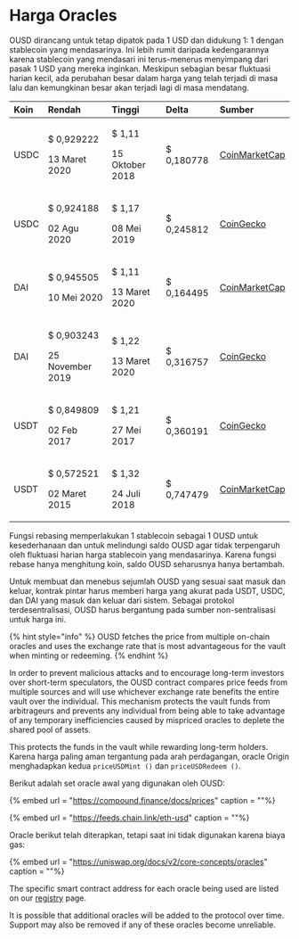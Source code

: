 # Harga Oracles

OUSD dirancang untuk tetap dipatok pada 1 USD dan didukung 1: 1 dengan stablecoin yang mendasarinya. Ini lebih rumit daripada kedengarannya karena stablecoin yang mendasari ini terus-menerus menyimpang dari pasak 1 USD yang mereka inginkan. Meskipun sebagian besar fluktuasi harian kecil, ada perubahan besar dalam harga yang telah terjadi di masa lalu dan kemungkinan besar akan terjadi lagi di masa mendatang.

<table>
  <thead>
    <tr>
      <th style="text-align:left">Koin</th>
      <th style="text-align:left"><b>Rendah</b>
      </th>
      <th style="text-align:left"><b>Tinggi</b>
      </th>
      <th style="text-align:left"><b>Delta</b>
      </th>
      <th style="text-align:left"><b>Sumber</b>
      </th>
    </tr>
  </thead>
  <tbody>
    <tr>
      <td style="text-align:left">USDC</td>
      <td style="text-align:left">
        <p>$ 0,929222</p>
        <p>13 Maret 2020</p>
      </td>
      <td style="text-align:left">
        <p>$ 1,11</p>
        <p>15 Oktober 2018</p>
      </td>
      <td style="text-align:left">$ 0,180778</td>
      <td style="text-align:left"><a href="https://coinmarketcap.com/currencies/usd-coin/">CoinMarketCap</a>
      </td>
    </tr>
    <tr>
      <td style="text-align:left">USDC</td>
      <td style="text-align:left">
        <p>$ 0,924188</p>
        <p>02 Agu 2020</p>
      </td>
      <td style="text-align:left">
        <p>$ 1,17</p>
        <p>08 Mei 2019</p>
      </td>
      <td style="text-align:left">$ 0,245812</td>
      <td style="text-align:left"><a href="https://www.coingecko.com/en/coins/usd-coin">CoinGecko</a>
      </td>
    </tr>
    <tr>
      <td style="text-align:left">DAI</td>
      <td style="text-align:left">
        <p>$ 0,945505</p>
        <p>10 Mei 2020</p>
      </td>
      <td style="text-align:left">
        <p>$ 1,11</p>
        <p>13 Maret 2020</p>
      </td>
      <td style="text-align:left">$ 0,164495</td>
      <td style="text-align:left"><a href="https://coinmarketcap.com/currencies/multi-collateral-dai/">CoinMarketCap</a>
      </td>
    </tr>
    <tr>
      <td style="text-align:left">DAI</td>
      <td style="text-align:left">
        <p>$ 0,903243</p>
        <p>25 November 2019</p>
      </td>
      <td style="text-align:left">
        <p>$ 1,22</p>
        <p>13 Maret 2020</p>
      </td>
      <td style="text-align:left">$ 0,316757</td>
      <td style="text-align:left"><a href="https://www.coingecko.com/en/coins/dai">CoinGecko</a>
      </td>
    </tr>
    <tr>
      <td style="text-align:left">USDT</td>
      <td style="text-align:left">
        <p>$ 0,849809</p>
        <p>02 Feb 2017</p>
      </td>
      <td style="text-align:left">
        <p>$ 1,21</p>
        <p>27 Mei 2017</p>
      </td>
      <td style="text-align:left">$ 0,360191</td>
      <td style="text-align:left"><a href="https://www.coingecko.com/en/coins/tether">CoinGecko</a>
      </td>
    </tr>
    <tr>
      <td style="text-align:left">USDT</td>
      <td style="text-align:left">
        <p>$ 0,572521</p>
        <p>02 Maret 2015</p>
      </td>
      <td style="text-align:left">
        <p>$ 1,32</p>
        <p>24 Juli 2018</p>
      </td>
      <td style="text-align:left">$ 0,747479</td>
      <td style="text-align:left"><a href="https://coinmarketcap.com/currencies/tether/">CoinMarketCap</a>
      </td>
    </tr>
  </tbody>
</table>

Fungsi rebasing memperlakukan 1 stablecoin sebagai 1 OUSD untuk kesederhanaan dan untuk melindungi saldo OUSD agar tidak terpengaruh oleh fluktuasi harian harga stablecoin yang mendasarinya. Karena fungsi rebase hanya menghitung koin, saldo OUSD seharusnya hanya bertambah.

Untuk membuat dan menebus sejumlah OUSD yang sesuai saat masuk dan keluar, kontrak pintar harus memberi harga yang akurat pada USDT, USDC, dan DAI yang masuk dan keluar dari sistem. Sebagai protokol terdesentralisasi, OUSD harus bergantung pada sumber non-sentralisasi untuk harga ini.

{% hint style="info" %}
OUSD fetches the price from multiple on-chain oracles and uses the exchange rate that is most advantageous for the vault when minting or redeeming.
{% endhint %}

In order to prevent malicious attacks and to encourage long-term investors over short-term speculators, the OUSD contract compares price feeds from multiple sources and will use whichever exchange rate benefits the entire vault over the individual. This mechanism protects the vault funds from arbitrageurs and prevents any individual from being able to take advantage of any temporary inefficiencies caused by mispriced oracles to deplete the shared pool of assets.

This protects the funds in the vault while rewarding long-term holders. Karena harga paling aman tergantung pada arah perdagangan, oracle Origin menghadapkan kedua `priceUSDMint ()` dan `priceUSDRedeem ()`.

Berikut adalah set oracle awal yang digunakan oleh OUSD:

{% embed url = "https://compound.finance/docs/prices" caption = ""%}

{% embed url = "https://feeds.chain.link/eth-usd" caption = ""%}

Oracle berikut telah diterapkan, tetapi saat ini tidak digunakan karena biaya gas:

{% embed url = "https://uniswap.org/docs/v2/core-concepts/oracles" caption = ""%}

The specific smart contract address for each oracle being used are listed on our [registry](../../smart-contracts/registry.md) page.

It is possible that additional oracles will be added to the protocol over time. Support may also be removed if any of these oracles become unreliable.

